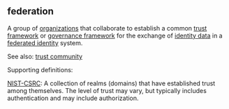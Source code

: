 ## federation

<p class="c8"><span>A group of </span><span class="c2"><a class="c3" href="#h.z27mp1358pi9">organizations</a></span><span>&nbsp;that collaborate to establish a common </span><span class="c2"><a class="c3" href="#h.2r5mn949idq">trust framework</a></span><span>&nbsp;or </span><span class="c2"><a class="c3" href="#h.2x05z0r097mn">governance framework</a></span><span>&nbsp;for the exchange of </span><span class="c2"><a class="c3" href="#h.t3ho4tago38u">identity data</a></span><span>&nbsp;in a </span><span class="c2"><a class="c3" href="#h.cb1le64hx6h5">federated identity</a></span><span class="c0">&nbsp;system.</span></p><p class="c8"><span>See also: </span><span class="c2"><a class="c3" href="#h.a9l3odcb1s29">trust community</a></span></p><p class="c8"><span class="c0">Supporting definitions:</span></p><p class="c8"><span class="c2"><a class="c3" href="https://www.google.com/url?q=https://csrc.nist.gov/glossary/term/federation&amp;sa=D&amp;source=editors&amp;ust=1706779842670149&amp;usg=AOvVaw2vsVqTE9YXmaxROQD4MLi4">NIST-CSRC</a></span><span class="c0">: A collection of realms (domains) that have established trust among themselves. The level of trust may vary, but typically includes authentication and may include authorization.</span></p>

